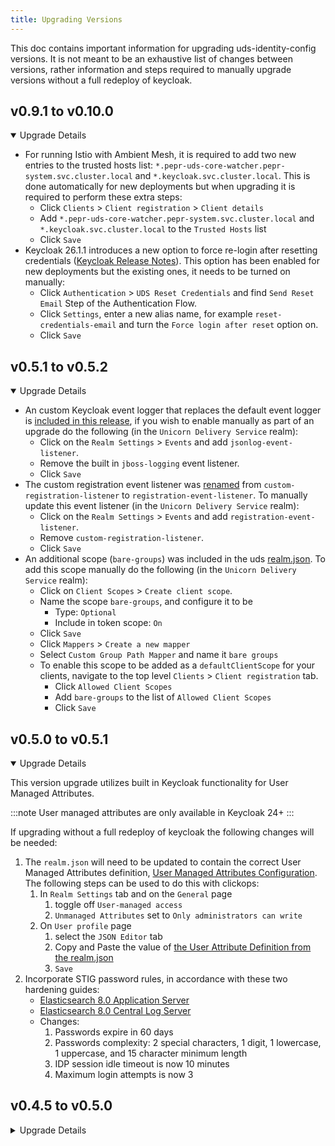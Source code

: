```yaml
---
title: Upgrading Versions
---
```


This doc contains important information for upgrading uds-identity-config versions. It is not meant to be an exhaustive list of changes between versions, rather information and steps required to manually upgrade versions without a full redeploy of keycloak.

## v0.9.1 to v0.10.0

<details open>
<summary>Upgrade Details</summary>

* For running Istio with Ambient Mesh, it is required to add two new entries to the trusted hosts list: `*.pepr-uds-core-watcher.pepr-system.svc.cluster.local` and `*.keycloak.svc.cluster.local`. This is done automatically for new deployments but when upgrading it is required to perform these extra steps:
  - Click `Clients` > `Client registration` > `Client details`
  - Add `*.pepr-uds-core-watcher.pepr-system.svc.cluster.local` and `*.keycloak.svc.cluster.local` to the `Trusted Hosts` list
  - Click `Save`
* Keycloak 26.1.1 introduces a new option to force re-login after resetting credentials ([Keycloak Release Notes](https://www.keycloak.org/docs/latest/release_notes/index.html#new-option-in-send-reset-email-to-force-a-login-after-reset-credentials)). This option has been enabled for new deployments but the existing ones, it needs to be turned on manually:
    - Click `Authentication` > `UDS Reset Credentials` and find `Send Reset Email` Step of the Authentication Flow.
    - Click `Settings`, enter a new alias name, for example `reset-credentials-email` and turn the `Force login after reset` option on.
    - Click `Save`
</details>

## v0.5.1 to v0.5.2

<details open>
<summary>Upgrade Details</summary>

* An custom Keycloak event logger that replaces the default event logger is [included in this release](https://github.com/defenseunicorns/uds-identity-config/blob/v0.5.2/src/realm.json#L1669), if you wish to enable manually as part of an upgrade do the following (in the `Unicorn Delivery Service` realm):
  - Click on the `Realm Settings` > `Events` and add `jsonlog-event-listener`.
  - Remove the built in `jboss-logging` event listener.
  - Click `Save`
* The custom registration event listener was [renamed](https://github.com/defenseunicorns/uds-identity-config/blob/v0.5.2/src/realm.json#L1670) from `custom-registration-listener` to `registration-event-listener`. To manually update this event listener (in the `Unicorn Delivery Service` realm):
  - Click on the `Realm Settings` > `Events` and add `registration-event-listener`.
  - Remove `custom-registration-listener`.
  - Click `Save`
* An additional scope (`bare-groups`) was included in the uds [realm.json](https://github.com/defenseunicorns/uds-identity-config/blob/v0.5.2/src/realm.json#L1608-L1636). To add this scope manually do the following (in the `Unicorn Delivery Service` realm):
   - Click on `Client Scopes` > `Create client scope`.
   - Name the scope `bare-groups`, and configure it  to be
      - Type: `Optional`
      - Include in token scope: `On`
   - Click `Save`
   - Click `Mappers` > `Create a new mapper`
   - Select `Custom Group Path Mapper` and name it `bare groups`
   - To enable this scope to be added as a `defaultClientScope` for your clients, navigate to the top level `Clients` > `Client registration` tab.
      - Click `Allowed Client Scopes`
      - Add `bare-groups` to the list of `Allowed Client Scopes`
      - Click `Save`
</details>

## v0.5.0 to v0.5.1

<details open>
<summary>Upgrade Details</summary>

This version upgrade utilizes built in Keycloak functionality for User Managed Attributes.

:::note
User managed attributes are only available in Keycloak 24+
:::

If upgrading without a full redeploy of keycloak the following changes will be needed:
1. The `realm.json` will need to be updated to contain the correct User Managed Attributes definition, [User Managed Attributes Configuration](https://github.com/defenseunicorns/uds-identity-config/blob/v0.5.1/src/realm.json#L1884-L1895). The following steps can be used to do this with clickops:
   1. In `Realm Settings` tab and on the `General` page
      1. toggle off `User-managed access`
      2. `Unmanaged Attributes` set to `Only administrators can write`
   2. On `User profile` page
      1. select the `JSON Editor` tab
      2. Copy and Paste the value of [the User Attribute Definition from the realm.json](https://github.com/defenseunicorns/uds-identity-config/blob/v0.5.1/src/realm.json#L1891)
      3. `Save`
2. Incorporate STIG password rules, in accordance with these two hardening guides:
   * [Elasticsearch 8.0 Application Server](https://github.com/user-attachments/files/16178987/Elasticsearch.8.0.Hardening.Guide.Application.Server.SRG.V3R1.pdf)
   * [Elasticsearch 8.0 Central Log Server](https://github.com/user-attachments/files/16178988/Elasticsearch.8.0.Hardening.Guide.Central.Log.Server.SRG.V2R1.pdf)
   * Changes:
     1. Passwords expire in 60 days
     2. Passwords complexity: 2 special characters, 1 digit, 1 lowercase, 1 uppercase, and 15 character minimum length
     3. IDP session idle timeout is now 10 minutes
     4. Maximum login attempts is now 3
</details>

## v0.4.5 to v0.5.0
<details>
<summary>Upgrade Details</summary>
This version upgrade brings in a new Authentication Flow for group authorization.

If upgrading without a full redeploy of keycloak the following steps will be necessary to create and use group authorization:
1. In keycloak admin portal, in `UDS` realm, navigate to `Authentication` sidebar tab
2. In `Authentication` tab add the `Authorization` flow to `UDS Authentication`, `UDS Registration`, `UDS Reset Credentials`
   1. In each `Authentication` flow
      1. `Add step` -> `UDS Operator Group Authentication Validation`
      * Make sure that the step is at the base level and bottom of the Authentication flow
3. Finally if using `SAML` IDP
   1. In the `Authentication` tab
      1. `Create Flow`
      2. `Name` -> `Authorization`
      3. `Description` -> `UDS Operator Group Authentication Validation`
      4. `Basic Flow`
      5. `Create`
      6. `Add execution`
      7. `Add` the `UDS Operator Group Authentication Validation`
   2. In the `Identity Providers` tab, select the `SAML` Provider
      1. Add the `Authorization` flow to the `Post login flow` in the `Advanced settings` section
</details>
